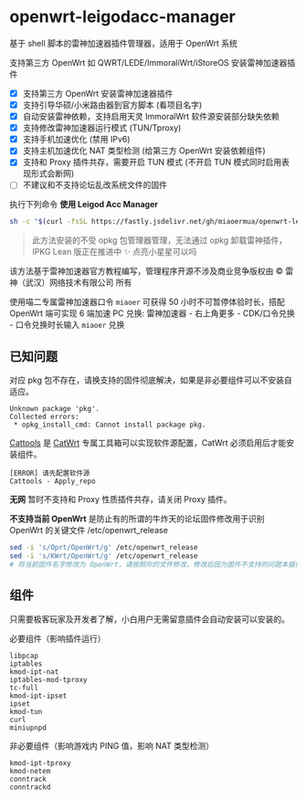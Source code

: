 # openwrt-leigodacc-manager

基于 shell 脚本的雷神加速器插件管理器，适用于 OpenWrt 系统

支持第三方 OpenWrt 如 QWRT/LEDE/ImmoraliWrt/iStoreOS 安装雷神加速器插件

- [x] 支持第三方 OpenWrt 安装雷神加速器插件
- [x] 支持引导华硕/小米路由器到官方脚本 (看项目名字)
- [x] 自动安装雷神依赖，支持启用天灵 ImmoralWrt 软件源安装部分缺失依赖
- [x] 支持修改雷神加速器运行模式 (TUN/Tproxy)
- [x] 支持手机加速优化 (禁用 IPv6)
- [x] 支持主机加速优化 NAT 类型检测 (给第三方 OpenWrt 安装依赖组件)
- [x] 支持和 Proxy 插件共存，需要开启 TUN 模式 (不开启 TUN 模式同时启用表现形式会断网)
- [ ] 不建议和不支持论坛乱改系统文件的固件

执行下列命令 **使用 Leigod Acc Manager**

```sh
sh -c "$(curl -fsSL https://fastly.jsdelivr.net/gh/miaoermua/openwrt-leigodacc-manager@main/leigod.sh)"
```

> 此方法安装的不受 opkg 包管理器管理，无法通过 opkg 卸载雷神插件，IPKG Lean 版正在推进中 ✨ 点亮小星星可以吗

该方法基于雷神加速器官方教程编写，管理程序开源不涉及商业竞争版权由 ©️ 雷神（武汉）网络技术有限公司 所有

使用喵二专属雷神加速器口令 `miaoer` 可获得 50 小时不可暂停体验时长，搭配 OpenWrt 端可实现 6 端加速 PC 兑换: 雷神加速器 - 右上角更多 - CDK/口令兑换 - 口令兑换时长输入 `miaoer` 兑换

## 已知问题

对应 pkg 包不存在，请换支持的固件彻底解决，如果是非必要组件可以不安装自适应。

```shell
Unknown package 'pkg'.
Collected errors:
 * opkg_install_cmd: Cannot install package pkg.
```

[Cattools](https://github.com/miaoermua/cattools) 是 [CatWrt](https://github.com/miaoermua/CatWrt) 专属工具箱可以实现软件源配置，CatWrt 必须启用后才能安装组件。

```shell
[ERROR] 请先配置软件源
Cattools - Apply_repo
```

**无网** 暂时不支持和 Proxy 性质插件共存，请关闭 Proxy 插件。

**不支持当前 OpenWrt** 是防止有的所谓的牛炸天的论坛固件修改用于识别 OpenWrt 的关键文件 /etc/openwrt_release

```sh
sed -i 's/Oprt/OpenWrt/g' /etc/openwrt_release
sed -i 's/KWrt/OpenWrt/g' /etc/openwrt_release
# 将当前固件名字修改为 OpenWrt，请按照你的文件修改，修改后因为固件不支持的问题本插件无法提供技术支持
```

## 组件

只需要极客玩家及开发者了解，小白用户无需留意插件会自动安装可以安装的。

必要组件（影响插件运行）

```
libpcap
iptables
kmod-ipt-nat
iptables-mod-tproxy
tc-full
kmod-ipt-ipset
ipset
kmod-tun
curl
miniupnpd
```

非必要组件（影响游戏内 PING 值，影响 NAT 类型检测）

```
kmod-ipt-tproxy
kmod-netem
conntrack
conntrackd
```
